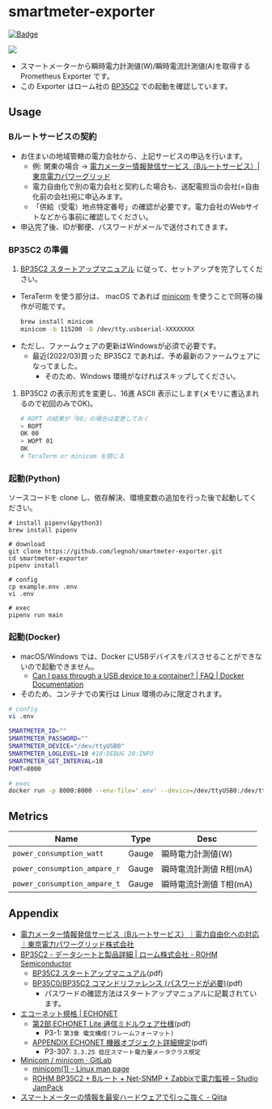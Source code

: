 smartmeter-exporter
====

[![Badge](https://img.shields.io/badge/docker-legnoh/smartmeter--exporter-blue?logo=docker&link=https://hub.docker.com/r/legnoh/smartmeter-exporter)](https://hub.docker.com/r/legnoh/smartmeter-exporter)

<img src="https://user-images.githubusercontent.com/706834/160298533-026fd0e3-2312-4387-9829-b92d13b1e2af.png">

- スマートメーターから瞬時電力計測値(W)/瞬時電流計測値(A)を取得する Prometheus Exporter です。
- この Exporter はローム社の [BP35C2](https://www.rohm.co.jp/products/wireless-communication/specified-low-power-radio-modules/bp35c2-product) での起動を確認しています。

Usage
----

### Bルートサービスの契約

- お住まいの地域管轄の電力会社から、上記サービスの申込を行います。
  - 例: 関東の場合 -> [電力メーター情報発信サービス（Bルートサービス）| 東京電力パワーグリッド](https://www.tepco.co.jp/pg/consignment/liberalization/smartmeter-broute.html)
  - 電力自由化で別の電力会社と契約した場合も、送配電担当の会社(=自由化前の会社)宛に申込みます。
  - 「供給（受電）地点特定番号」の確認が必要です。電力会社のWebサイトなどから事前に確認してください。
- 申込完了後、IDが郵便、パスワードがメールで送付されてきます。

### BP35C2 の準備

1. [BP35C2 スタートアップマニュアル](https://fscdn.rohm.com/jp/products/databook/applinote/module/wireless/bp35c2_startupmanual_ug-j.pdf) に従って、セットアップを完了してください。
  - TeraTerm を使う部分は、 macOS であれば [minicom](https://salsa.debian.org/minicom-team/minicom) を使うことで同等の操作が可能です。
    ```sh
    brew install minicom
    minicom -b 115200 -D /dev/tty.usbserial-XXXXXXXX
     ```
  - ただし、ファームウェアの更新はWindowsが必須で必要です。
    - 最近(2022/03)買った BP35C2 であれば、予め最新のファームウェアになってました。
      - そのため、Windows 環境がなければスキップしてください。
1. BP35C2 の表示形式を変更し、16進 ASCII 表示にします(メモリに書込まれるので初回のみでOK)。
    ```sh
    # ROPT の結果が「00」の場合は変更しておく
    > ROPT
    OK 00
    > WOPT 01
    OK
    # TeraTerm or minicom を閉じる
    ```

### 起動(Python)

ソースコードを clone し、依存解決、環境変数の追加を行った後で起動してください。

```
# install pipenv(&python3)
brew install pipenv

# download
git clone https://github.com/legnoh/smartmeter-exporter.git
cd smartmeter-exporter
pipenv install

# config
cp example.env .env
vi .env

# exec
pipenv run main
```

### 起動(Docker)

- macOS/Windows では、Docker にUSBデバイスをパスさせることができないので起動できません。
  - [Can I pass through a USB device to a container? | FAQ | Docker Documentation](https://docs.docker.com/desktop/faqs/#can-i-pass-through-a-usb-device-to-a-container)
- そのため、コンテナでの実行は Linux 環境のみに限定されます。

```sh
# config
vi .env

SMARTMETER_ID=""
SMARTMETER_PASSWORD=""
SMARTMETER_DEVICE="/dev/ttyUSB0"
SMARTMETER_LOGLEVEL=10 #10:DEBUG 20:INFO
SMARTMETER_GET_INTERVAL=10
PORT=8000

# exec
docker run -p 8000:8000 --env-file='.env' --device=/dev/ttyUSB0:/dev/ttyUSB0 legnoh/smartmeter-exporter
```

Metrics
----

|Name|Type|Desc|
|----|----|----|
|`power_consumption_watt`|Gauge|瞬時電力計測値(W)|
|`power_consumption_ampare_r`|Gauge|瞬時電流計測値 R相(mA)|
|`power_consumption_ampare_t`|Gauge|瞬時電流計測値 T相(mA)|

Appendix
----

- [電力メーター情報発信サービス（Bルートサービス）｜電力自由化への対応｜東京電力パワーグリッド株式会社](https://www.tepco.co.jp/pg/consignment/liberalization/smartmeter-broute.html)
- [BP35C2 - データシートと製品詳細 | ローム株式会社 - ROHM Semiconductor](https://www.rohm.co.jp/products/wireless-communication/specified-low-power-radio-modules/bp35c2-product)
  - [BP35C2 スタートアップマニュアル](https://fscdn.rohm.com/jp/products/databook/applinote/module/wireless/bp35c2_startupmanual_ug-j.pdf)(pdf)
  - [BP35C0/BP35C2 コマンドリファレンス (パスワードが必要)](https://micro.rohm.com/jp/download_support/wi-sun/software/data/other/bp35c0_bp35c2_commandmanual_tr-j.pdf)(pdf)
    - パスワードの確認方法はスタートアップマニュアルに記載されています。
- [エコーネット規格 | ECHONET](https://echonet.jp/spec_v113_lite/)
  - [第2部 ECHONET Lite 通信ミドルウェア仕様](https://echonet.jp/wp/wp-content/uploads/pdf/General/Standard/ECHONET_lite_V1_13_jp/ECHONET-Lite_Ver.1.13_02.pdf)(pdf)
    - P3-1: `第3章 電文構成(フレームフォーマット)`
  - [APPENDIX ECHONET 機器オブジェクト詳細規定](https://echonet.jp/wp/wp-content/uploads/pdf/General/Standard/Release/Release_N/Appendix_Release_N.pdf)(pdf)
    - P3-307: `3.3.25 低圧スマート電力量メータクラス規定`
- [Minicom / minicom · GitLab](https://salsa.debian.org/minicom-team/minicom)
  - [minicom(1) - Linux man page](https://linux.die.net/man/1/minicom)
  - [ROHM BP35C2 + Bルート + Net-SNMP + Zabbixで電力監視 – Studio JamPack](https://jamfunk.jp/wp/works/svtools/pwrtb/)
- [スマートメーターの情報を最安ハードウェアで引っこ抜く - Qiita](https://qiita.com/rukihena/items/82266ed3a43e4b652adb)
